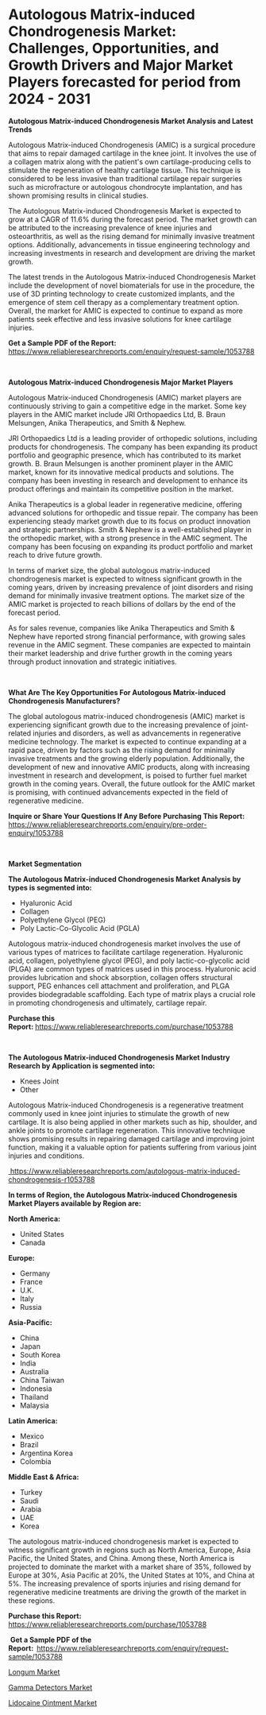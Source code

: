 <p><h1>Autologous Matrix-induced Chondrogenesis Market: Challenges, Opportunities, and Growth Drivers and Major Market Players forecasted for period from 2024 - 2031</h1></p><p><strong>Autologous Matrix-induced Chondrogenesis Market Analysis and Latest Trends</strong></p>
<p><p>Autologous Matrix-induced Chondrogenesis (AMIC) is a surgical procedure that aims to repair damaged cartilage in the knee joint. It involves the use of a collagen matrix along with the patient's own cartilage-producing cells to stimulate the regeneration of healthy cartilage tissue. This technique is considered to be less invasive than traditional cartilage repair surgeries such as microfracture or autologous chondrocyte implantation, and has shown promising results in clinical studies.</p><p>The Autologous Matrix-induced Chondrogenesis Market is expected to grow at a CAGR of 11.6% during the forecast period. The market growth can be attributed to the increasing prevalence of knee injuries and osteoarthritis, as well as the rising demand for minimally invasive treatment options. Additionally, advancements in tissue engineering technology and increasing investments in research and development are driving the market growth.</p><p>The latest trends in the Autologous Matrix-induced Chondrogenesis Market include the development of novel biomaterials for use in the procedure, the use of 3D printing technology to create customized implants, and the emergence of stem cell therapy as a complementary treatment option. Overall, the market for AMIC is expected to continue to expand as more patients seek effective and less invasive solutions for knee cartilage injuries.</p></p>
<p><strong>Get a Sample PDF of the Report:&nbsp;</strong> <a href="https://www.reliableresearchreports.com/enquiry/request-sample/1053788">https://www.reliableresearchreports.com/enquiry/request-sample/1053788</a></p>
<p>&nbsp;</p>
<p><strong>Autologous Matrix-induced Chondrogenesis Major Market Players</strong></p>
<p><p>Autologous Matrix-induced Chondrogenesis (AMIC) market players are continuously striving to gain a competitive edge in the market. Some key players in the AMIC market include JRI Orthopaedics Ltd, B. Braun Melsungen, Anika Therapeutics, and Smith & Nephew.</p><p>JRI Orthopaedics Ltd is a leading provider of orthopedic solutions, including products for chondrogenesis. The company has been expanding its product portfolio and geographic presence, which has contributed to its market growth. B. Braun Melsungen is another prominent player in the AMIC market, known for its innovative medical products and solutions. The company has been investing in research and development to enhance its product offerings and maintain its competitive position in the market.</p><p>Anika Therapeutics is a global leader in regenerative medicine, offering advanced solutions for orthopedic and tissue repair. The company has been experiencing steady market growth due to its focus on product innovation and strategic partnerships. Smith & Nephew is a well-established player in the orthopedic market, with a strong presence in the AMIC segment. The company has been focusing on expanding its product portfolio and market reach to drive future growth.</p><p>In terms of market size, the global autologous matrix-induced chondrogenesis market is expected to witness significant growth in the coming years, driven by increasing prevalence of joint disorders and rising demand for minimally invasive treatment options. The market size of the AMIC market is projected to reach billions of dollars by the end of the forecast period.</p><p>As for sales revenue, companies like Anika Therapeutics and Smith & Nephew have reported strong financial performance, with growing sales revenue in the AMIC segment. These companies are expected to maintain their market leadership and drive further growth in the coming years through product innovation and strategic initiatives.</p></p>
<p>&nbsp;</p>
<p><strong>What Are The Key Opportunities For Autologous Matrix-induced Chondrogenesis Manufacturers?</strong></p>
<p><p>The global autologous matrix-induced chondrogenesis (AMIC) market is experiencing significant growth due to the increasing prevalence of joint-related injuries and disorders, as well as advancements in regenerative medicine technology. The market is expected to continue expanding at a rapid pace, driven by factors such as the rising demand for minimally invasive treatments and the growing elderly population. Additionally, the development of new and innovative AMIC products, along with increasing investment in research and development, is poised to further fuel market growth in the coming years. Overall, the future outlook for the AMIC market is promising, with continued advancements expected in the field of regenerative medicine.</p></p>
<p><strong>Inquire or Share Your Questions If Any Before Purchasing This Report:</strong> <a href="https://www.reliableresearchreports.com/enquiry/pre-order-enquiry/1053788">https://www.reliableresearchreports.com/enquiry/pre-order-enquiry/1053788</a></p>
<p>&nbsp;</p>
<p><strong>Market Segmentation</strong></p>
<p><strong>The Autologous Matrix-induced Chondrogenesis Market Analysis by types is segmented into:</strong></p>
<p><ul><li>Hyaluronic Acid</li><li>Collagen</li><li>Polyethylene Glycol (PEG)</li><li>Poly Lactic-Co-Glycolic Acid (PGLA)</li></ul></p>
<p><p>Autologous matrix-induced chondrogenesis market involves the use of various types of matrices to facilitate cartilage regeneration. Hyaluronic acid, collagen, polyethylene glycol (PEG), and poly lactic-co-glycolic acid (PLGA) are common types of matrices used in this process. Hyaluronic acid provides lubrication and shock absorption, collagen offers structural support, PEG enhances cell attachment and proliferation, and PLGA provides biodegradable scaffolding. Each type of matrix plays a crucial role in promoting chondrogenesis and ultimately, cartilage repair.</p></p>
<p><strong>Purchase this Report:&nbsp;</strong><a href="https://www.reliableresearchreports.com/purchase/1053788">https://www.reliableresearchreports.com/purchase/1053788</a></p>
<p>&nbsp;</p>
<p><strong>The Autologous Matrix-induced Chondrogenesis Market Industry Research by Application is segmented into:</strong></p>
<p><ul><li>Knees Joint</li><li>Other</li></ul></p>
<p><p>Autologous Matrix-induced Chondrogenesis is a regenerative treatment commonly used in knee joint injuries to stimulate the growth of new cartilage. It is also being applied in other markets such as hip, shoulder, and ankle joints to promote cartilage regeneration. This innovative technique shows promising results in repairing damaged cartilage and improving joint function, making it a valuable option for patients suffering from various joint injuries and conditions.</p></p>
<p><a href="https://www.reliableresearchreports.com/autologous-matrix-induced-chondrogenesis-r1053788">&nbsp;https://www.reliableresearchreports.com/autologous-matrix-induced-chondrogenesis-r1053788</a></p>
<p><strong>In terms of Region, the Autologous Matrix-induced Chondrogenesis Market Players available by Region are:</strong></p>
<p>
    <p> <strong> North America: </strong>
        <ul>
            <li>United States</li>
            <li>Canada</li>
        </ul>
        </p> 
    <p> <strong> Europe: </strong>
        <ul>
            <li>Germany</li>
            <li>France</li>
            <li>U.K.</li>
            <li>Italy</li>
            <li>Russia</li>
        </ul>
        </p> 
    <p> <strong> Asia-Pacific: </strong>
        <ul>
            <li>China</li>
            <li>Japan</li>
            <li>South Korea</li>
            <li>India</li>
            <li>Australia</li>
            <li>China Taiwan</li>
            <li>Indonesia</li>
            <li>Thailand</li>
            <li>Malaysia</li>
        </ul>
        </p> 
    <p> <strong> Latin America: </strong>
        <ul>
            <li>Mexico</li>
            <li>Brazil</li>
            <li>Argentina Korea</li>
            <li>Colombia</li>
        </ul>
        </p> 
    <p> <strong> Middle East & Africa: </strong>
        <ul>
            <li>Turkey</li>
            <li>Saudi</li>
            <li>Arabia</li>
            <li>UAE</li>
            <li>Korea</li>
        </ul>
    </p>
    </p>
<p><p>The autologous matrix-induced chondrogenesis market is expected to witness significant growth in regions such as North America, Europe, Asia Pacific, the United States, and China. Among these, North America is projected to dominate the market with a market share of 35%, followed by Europe at 30%, Asia Pacific at 20%, the United States at 10%, and China at 5%. The increasing prevalence of sports injuries and rising demand for regenerative medicine treatments are driving the growth of the market in these regions.</p></p>
<p><strong>Purchase this Report: </strong><a href="https://www.reliableresearchreports.com/purchase/1053788">https://www.reliableresearchreports.com/purchase/1053788</a></p>
<p>&nbsp;<strong>Get a Sample PDF of the Report:&nbsp;&nbsp;</strong><a href="https://www.reliableresearchreports.com/enquiry/request-sample/1053788">https://www.reliableresearchreports.com/enquiry/request-sample/1053788</a></p>
<p><strong></strong></p>
<p><p><a href="https://github.com/singletonthaxterkelliehr2df/Market-Research-Report-List-2/blob/main/longum-market.md">Longum Market</a></p><p><a href="https://www.linkedin.com/pulse/gamma-detectors-market-size-reveals-best-marketing-channels-5c2uc">Gamma Detectors Market</a></p><p><a href="https://github.com/kufem1/Market-Research-Report-List-2/blob/main/lidocaine-ointment-market.md">Lidocaine Ointment Market</a></p></p>